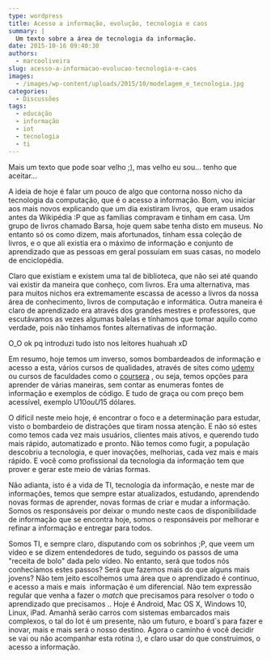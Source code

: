 ```yaml
---
type: wordpress
title: Acesso a informação, evolução, tecnologia e caos
summary: |
  Um texto sobre a área de tecnologia da informação.
date: 2015-10-16 09:40:30
authors:
  - marcooliveira
slug: acesso-a-informacao-evolucao-tecnologia-e-caos
images:
  - /images/wp-content/uploads/2015/10/modelagem_e_tecnologia.jpg
categories:
  - Discussões
tags:
  - educação
  - informação
  - iot
  - tecnologia
  - ti
---
```


Mais um texto que pode soar velho ;), mas velho eu sou... tenho que aceitar...

A ideia de hoje é falar um pouco de algo que contorna nosso nicho da tecnologia da computação, que é o acesso a informação. Bom, vou iniciar aos mais novos explicando que um dia existiram livros,  que eram usados antes da Wikipédia :P que as famílias compravam e tinham em casa. Um grupo de livros chamado Barsa, hoje quem sabe tenha disto em museus. No entanto só os como dizem, mais afortunados, tinham essa coleção de livros, e o que ali existia era o máximo de informação e conjunto de aprendizado que as pessoas em geral possuíam em suas casas, no modelo de enciclopédia.

<!--more-->

Claro que existiam e existem uma tal de biblioteca, que não sei até quando vai existir da maneira que conheço, com livros. Era uma alternativa, mas para muitos nichos era extremamente escassa de acesso a livros da nossa área de conhecimento, livros de computação e informática. Outra maneira é claro de aprendizado era através dos grandes mestres e professores, que escutávamos as vezes algumas balelas e tínhamos que tomar aquilo como verdade, pois não tínhamos fontes alternativas de informação.

O_O ok pq introduzi tudo isto nos leitores huahuah xD

Em resumo, hoje temos um inverso, somos bombardeados de informação e acesso a esta, vários cursos de qualidades, através de sites como <a href="http://udemy.com" target="_blank">udemy</a> ou cursos de faculdades como o <a href="http://coursera.org" target="_blank">coursera</a> , ou seja, temos opções para aprender de várias maneiras, sem contar as enumeras fontes de informação e exemplos de código. E tudo de graça ou com preço bem acessível, exemplo U$10 ou U$15 dólares.

O difícil neste meio hoje, é encontrar o foco e a determinação para estudar, visto o bombardeio de distrações que tiram nossa atenção. E não só estes como temos cada vez mais usuários, clientes mais ativos, e querendo tudo mais rápido, automatizado e pronto. Não temos como fugir, a população descobriu a tecnologia, e quer inovações, melhorias, cada vez mais e mais rápido. E você como profissional da tecnologia da informação tem que prover e gerar este meio de várias formas.

Não adianta, isto é a vida de TI, tecnologia da informação, e neste mar de informações, temos que sempre estar atualizados, estudando, aprendendo novas formas de aprender, novas formas de criar e mudar a informação. Somos os responsáveis por deixar o mundo neste caos de disponibilidade de informação que se encontra hoje, somos o responsáveis por melhorar e refinar a informação e entregar para todos.

Somos TI, e sempre claro, disputando com os sobrinhos ;P, que veem um vídeo e se dizem entendedores de tudo, seguindo os passos de uma "receita de bolo" dada pelo vídeo. No entanto, será que todos nós conhecíamos estes passos? Será que fazemos mais do que alguns mais jovens? Não tem jeito escolhemos uma área que o aprendizado é continuo, e acesso a mais e mais  informação é um diferencial. Não tem expressão regular que venha a fazer o <em>match</em> que precisamos para resolver o todo o aprendizado que precisamos .. Hoje é Android, Mac OS X, Windows 10, Linux, iPad. Amanhã serão carros com sistemas embarcados mais complexos, o tal do Iot é um presente, não um futuro, e board`s para fazer e inovar, mais e mais será o nosso destino. Agora o caminho é você decidir se vai ou não acompanhar esta rotina :), e claro usar do que construimos, o acesso a informação.
